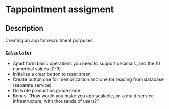 # Tappointment assigment

## Description

Creating an app for recruitment porpuses.

### `Calculator`

- Apart form basic operations you need to support decimals, and the 10 numerical values (0-9)
- Initialize a clear button to reset sreen
- Create button one for memorizaition and one for reading from database (separate service)
- Do write production grade code
- Bonus: "How would you make you app scalable, on a multi-service infrastructure, with thousands of users?"
